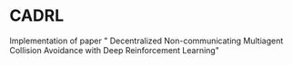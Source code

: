 # CADRL
Implementation of paper " Decentralized Non-communicating Multiagent Collision Avoidance with Deep Reinforcement Learning"
